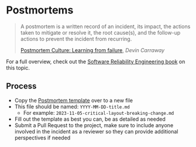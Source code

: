 # Postmortems

> A postmortem is a written record of an incident, its impact, the actions taken
> to mitigate or resolve it, the root cause(s), and the follow-up actions to
> prevent the incident from recurring.
>
> [Postmortem Culture: Learning from failure][learning-from-failure],
> _Devin Carraway_

For a full overview, check out the [Software Reliability Engineering book][sre-book] on this
topic.

## Process

- Copy the [Postmortem template][postmortem-template] over to a new file
- This file should be named: `YYYY-MM-DD-title.md`
  - For example: `2023-11-05-critical-layout-breaking-change.md`
- Fill out the template as best you can, be as detailed as needed
- Submit a Pull Request to the project, make sure to include anyone involved in
  the incident as a reviewer so they can provide additional perspectives if
  needed

[learning-from-failure]: https://landing.google.com/sre/sre-book/chapters/postmortem-culture/
[sre-book]: https://landing.google.com/sre/sre-book/chapters/postmortem/
[postmortem-template]: https://github.com/lmc-eu/spirit-design-system/blob/main/docs/postmortems/0000-00-00-template.md
